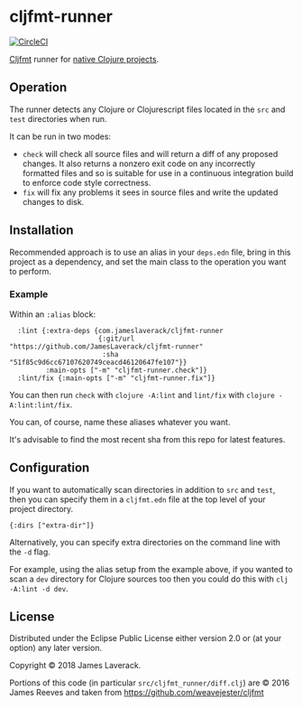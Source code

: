 # cljfmt-runner

[![CircleCI](https://circleci.com/gh/JamesLaverack/cljfmt-runner.svg?style=svg)](https://circleci.com/gh/JamesLaverack/cljfmt-runner)

[Cljfmt](https://github.com/weavejester/cljfmt) runner for [native Clojure projects](https://clojure.org/reference/deps_and_cli).

## Operation

The runner detects any Clojure or Clojurescript files located in the `src` and `test` directories when run.

It can be run in two modes:

* `check` will check all source files and will return a diff of any proposed changes. It also returns a nonzero exit code on any incorrectly formatted files and so is suitable for use in a continuous integration build to enforce code style correctness.
* `fix` will fix any problems it sees in source files and write the updated changes to disk.

## Installation

Recommended approach is to use an alias in your `deps.edn` file, bring in this project as a dependency, and set the main class to the operation you want to perform.

### Example

Within an `:alias` block:

``` edn
  :lint {:extra-deps {com.jameslaverack/cljfmt-runner
                      {:git/url "https://github.com/JamesLaverack/cljfmt-runner"
                       :sha "51f85c9d6cc67107620749ceacd46120647fe107"}}
         :main-opts ["-m" "cljfmt-runner.check"]}
  :lint/fix {:main-opts ["-m" "cljfmt-runner.fix"]}
```

You can then run `check` with `clojure -A:lint` and `lint/fix` with `clojure -A:lint:lint/fix`.

You can, of course, name these aliases whatever you want.

It's advisable to find the most recent sha from this repo for latest features.

## Configuration

If you want to automatically scan directories in addition to `src` and `test`, then you can specify them in a `cljfmt.edn` file at the top level of your project directory.

``` edn
{:dirs ["extra-dir"]}
```

Alternatively, you can specify extra directories on the command line with the `-d` flag.

For example, using the alias setup from the example above, if you wanted to scan a `dev` directory for Clojure sources too then you could do this with `clj -A:lint -d dev`.

## License

Distributed under the Eclipse Public License either version 2.0 or (at your option) any later version.

Copyright © 2018 James Laverack.

Portions of this code (in particular `src/cljfmt_runner/diff.clj`) are © 2016 James Reeves and taken from https://github.com/weavejester/cljfmt


